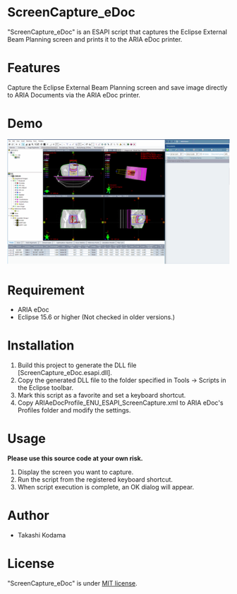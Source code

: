 # ScreenCapture_eDoc
 
"ScreenCapture_eDoc" is an ESAPI script that captures the Eclipse External Beam Planning screen and prints it to the ARIA eDoc printer.
  
# Features

Capture the Eclipse External Beam Planning screen and save image directly to ARIA Documents via the ARIA eDoc printer.

# Demo

![Screen capture of planCompare UI](https://github.com/tkmd94/ScreenCapture_eDoc/blob/master/demo.gif)

# Requirement

* ARIA eDoc
* Eclipse 15.6 or higher (Not checked in older versions.)

# Installation

1. Build this project to generate the DLL file [ScreenCapture_eDoc.esapi.dll]. 
2. Copy the generated DLL file to the folder specified in Tools -> Scripts in the Eclipse toolbar.
3. Mark this script as a favorite and set a keyboard shortcut.
4. Copy ARIAeDocProfile_ENU_ESAPI_ScreenCapture.xml to ARIA eDoc's Profiles folder and modify the settings.

# Usage
**Please use this source code at your own risk.**
1. Display the screen you want to capture.
2. Run the script from the registered keyboard shortcut.
3. When script execution is complete, an OK dialog will appear.
 
# Author
 
* Takashi Kodama
 
# License
 
"ScreenCapture_eDoc" is under [MIT license](https://en.wikipedia.org/wiki/MIT_License).

